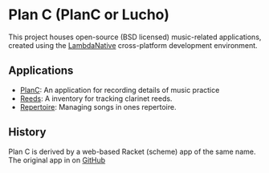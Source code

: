 # Plan C (PlanC or Lucho)
This project houses open-source (BSD licensed) music-related applications, created using the [LambdaNative](http://www.lambdanative.org) cross-platform development environment.

## Applications
* [PlanC](apps/PlanC): An application for recording details of music practice
* [Reeds](apps/Reeds): A inventory for tracking clarinet reeds.
* [Repertoire](apps/Repertoire): Managing songs in ones repertoire.


## History
Plan C is derived by a web-based Racket (scheme) app of the same name.
The original app in on [GitHub](http://github.com/louis-frayser)

